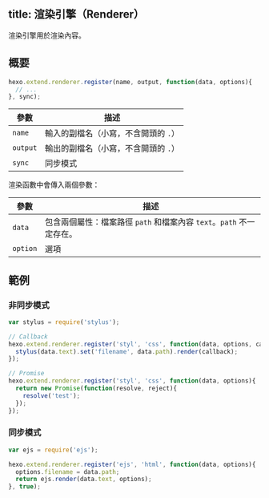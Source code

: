 title: 渲染引擎（Renderer）
---
渲染引擎用於渲染內容。

## 概要

``` js
hexo.extend.renderer.register(name, output, function(data, options){
  // ...
}, sync);
```

參數 | 描述
--- | ---
`name` | 輸入的副檔名（小寫，不含開頭的 `.`）
`output` | 輸出的副檔名（小寫，不含開頭的 `.`）
`sync` | 同步模式

渲染函數中會傳入兩個參數：

參數 | 描述
--- | ---
`data` | 包含兩個屬性：檔案路徑 `path` 和檔案內容 `text`。`path` 不一定存在。
`option` | 選項

## 範例

### 非同步模式

``` js
var stylus = require('stylus');

// Callback
hexo.extend.renderer.register('styl', 'css', function(data, options, callback){
  stylus(data.text).set('filename', data.path).render(callback);
});

// Promise
hexo.extend.renderer.register('styl', 'css', function(data, options){
  return new Promise(function(resolve, reject){
    resolve('test');
  });
});
```

### 同步模式

``` js
var ejs = require('ejs');

hexo.extend.renderer.register('ejs', 'html', function(data, options){
  options.filename = data.path;
  return ejs.render(data.text, options);
}, true);
```